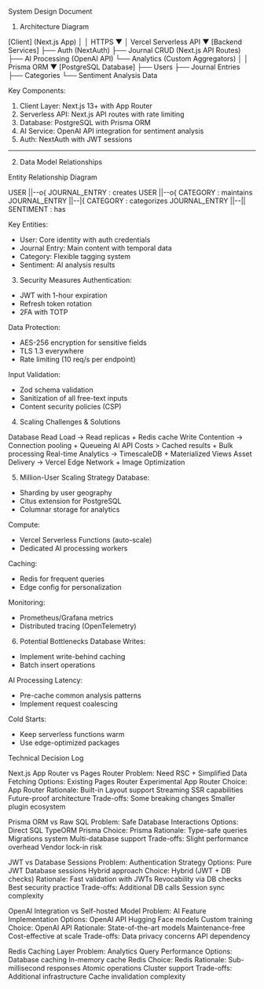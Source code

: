 System Design Document

 1. Architecture Diagram

[Client] (Next.js App) 
  │
  │ HTTPS
  ▼
  │ Vercel Serverless API
  ▼
[Backend Services]
  ├── Auth (NextAuth)
  ├── Journal CRUD (Next.js API Routes)
  ├── AI Processing (OpenAI API)
  └── Analytics (Custom Aggregators)
  │
  │ Prisma ORM
  ▼
[PostgreSQL Database] 
  ├── Users
  ├── Journal Entries
  ├── Categories
  └── Sentiment Analysis Data


Key Components:
1. Client Layer: Next.js 13+ with App Router
2. Serverless API: Next.js API routes with rate limiting
3. Database: PostgreSQL with Prisma ORM
4. AI Service: OpenAI API integration for sentiment analysis
5. Auth: NextAuth with JWT sessions

---

 2. Data Model Relationships

Entity Relationship Diagram


  USER ||--o{ JOURNAL_ENTRY : creates
  USER ||--o{ CATEGORY : maintains
  JOURNAL_ENTRY ||--|{ CATEGORY : categorizes
  JOURNAL_ENTRY ||--|| SENTIMENT : has


Key Entities:
- User: Core identity with auth credentials
- Journal Entry: Main content with temporal data
- Category: Flexible tagging system
- Sentiment: AI analysis results

 3. Security Measures
 Authentication:
   - JWT with 1-hour expiration
   - Refresh token rotation
   - 2FA with TOTP

Data Protection:
   - AES-256 encryption for sensitive fields
   - TLS 1.3 everywhere
   - Rate limiting (10 req/s per endpoint)

Input Validation:
   - Zod schema validation
   - Sanitization of all free-text inputs
   - Content security policies (CSP)

 4. Scaling Challenges & Solutions

Database Read Load -> Read replicas + Redis cache 
Write Contention -> Connection pooling + Queueing 
AI API Costs > Cached results + Bulk processing 
Real-time Analytics -> TimescaleDB + Materialized Views 
Asset Delivery -> Vercel Edge Network + Image Optimization 


 5. Million-User Scaling Strategy
Database:
   - Sharding by user geography
   - Citus extension for PostgreSQL
   - Columnar storage for analytics

Compute:
   - Vercel Serverless Functions (auto-scale)
   - Dedicated AI processing workers

Caching:
   - Redis for frequent queries
   - Edge config for personalization

Monitoring:
   - Prometheus/Grafana metrics
   - Distributed tracing (OpenTelemetry)


 6. Potential Bottlenecks
 Database Writes:
   - Implement write-behind caching
   - Batch insert operations

AI Processing Latency:
   - Pre-cache common analysis patterns
   - Implement request coalescing

Cold Starts:
   - Keep serverless functions warm
   - Use edge-optimized packages


 Technical Decision Log

Next.js App Router vs Pages Router
 Problem: Need RSC + Simplified Data Fetching
Options:
Existing Pages Router
Experimental App Router
Choice: App Router
Rationale:
Built-in Layout support
Streaming SSR capabilities
Future-proof architecture
Trade-offs:
Some breaking changes
Smaller plugin ecosystem

Prisma ORM vs Raw SQL
Problem: Safe Database Interactions
Options:
Direct SQL
TypeORM
Prisma
Choice: Prisma
Rationale:
Type-safe queries
Migrations system
Multi-database support
Trade-offs:
Slight performance overhead
Vendor lock-in risk

JWT vs Database Sessions
Problem: Authentication Strategy
Options:
Pure JWT
Database sessions
Hybrid approach
Choice: Hybrid (JWT + DB checks)
Rationale:
Fast validation with JWTs
Revocability via DB checks
Best security practice
Trade-offs:
Additional DB calls
Session sync complexity

OpenAI Integration vs Self-hosted Model
Problem: AI Feature Implementation
Options:
OpenAI API
Hugging Face models
Custom training
Choice: OpenAI API
Rationale:
State-of-the-art models
Maintenance-free
Cost-effective at scale
Trade-offs:
Data privacy concerns
API dependency

Redis Caching Layer
Problem: Analytics Query Performance
Options:
Database caching
In-memory cache
Redis
Choice: Redis
Rationale:
Sub-millisecond responses
Atomic operations
Cluster support
Trade-offs:
Additional infrastructure
Cache invalidation complexity



